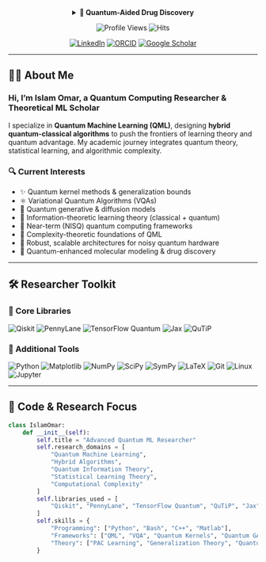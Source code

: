 <div align="center" width="50">


<details>
  <summary><strong>🧬 Quantum-Aided Drug Discovery</strong></summary>
  <br>
  As we enter the era of practical quantum computing, my work explores how hybrid quantum-classical models 
  can accelerate the identification of drug candidates, optimize molecular structures, and simulate quantum 
  effects in biological systems. By integrating QML and quantum chemistry, we aim to reduce both cost and time 
  in the drug discovery pipeline — targeting protein folding, binding affinities, and ligand generation using 
  quantum variational approaches.
</details>

![Profile Views](https://komarev.com/ghpvc/?username=IslamOmarQML&style=flat&color=blueviolet&label=PROFILE+VIEWS)
![Hits](https://hits.seeyoufarm.com/api/count/incr/badge.svg?url=https%3A%2F%2Fgithub.com%2FIslamOmarQML&count_bg=%236A1B9A&title_bg=%232C3E50&icon=atom.svg&icon_color=%23E7E7E7&title=HITS&edge_flat=false)

[![LinkedIn](https://img.shields.io/badge/LinkedIn-blue?style=flat&logo=linkedin)](https://www.linkedin.com/in/islam-omar1/)
[![ORCID](https://img.shields.io/badge/ORCID-000000?style=flat&logo=orcid)](https://orcid.org/0000-0001-7849-5726)
[![Google Scholar](https://img.shields.io/badge/Google_Scholar-4285F4?style=flat&logo=google-scholar&logoColor=white)](https://scholar.google.com/citations?user=hUNjR3UAAAAJ&hl=en)

</div>

---

## 👨‍🔬 About Me

### Hi, I’m **Islam Omar**, a Quantum Computing Researcher & Theoretical ML Scholar

I specialize in **Quantum Machine Learning (QML)**, designing **hybrid quantum-classical algorithms** to push the frontiers of learning theory and quantum advantage. My academic journey integrates quantum theory, statistical learning, and algorithmic complexity.

### 🔍 Current Interests

- ✨ Quantum kernel methods & generalization bounds  
- ⚛️ Variational Quantum Algorithms (VQAs)  
- 🧬 Quantum generative & diffusion models  
- 🧠 Information-theoretic learning theory (classical + quantum)  
- 🔧 Near-term (NISQ) quantum computing frameworks  
- 🧭 Complexity-theoretic foundations of QML  
- 🧱 Robust, scalable architectures for noisy quantum hardware  
- 💊 Quantum-enhanced molecular modeling & drug discovery  

---

## 🛠️ Researcher Toolkit

### 🧪 Core Libraries

![Qiskit](https://img.shields.io/badge/Qiskit-6929C4?style=flat&logo=Qiskit&logoColor=white)
![PennyLane](https://img.shields.io/badge/PennyLane-ee3057?style=flat&logoColor=white)
![TensorFlow Quantum](https://img.shields.io/badge/TensorFlow_Q-FF6F00?style=flat&logo=tensorflow&logoColor=white)
![Jax](https://img.shields.io/badge/JAX-007FFF?style=flat&logo=Google&logoColor=white)
![QuTiP](https://img.shields.io/badge/QuTiP-3f4f8f?style=flat&logo=python&logoColor=white)

### 🧰 Additional Tools

![Python](https://img.shields.io/badge/Python-FFD43B?style=flat&logo=python&logoColor=darkgreen)
![Matplotlib](https://img.shields.io/badge/Matplotlib-4063D8?style=flat&logo=matplotlib)
![NumPy](https://img.shields.io/badge/NumPy-013243?style=flat&logo=numpy)
![SciPy](https://img.shields.io/badge/SciPy-8CAAE6?style=flat&logo=scipy)
![SymPy](https://img.shields.io/badge/SymPy-4C61B6?style=flat&logo=sympy)
![LaTeX](https://img.shields.io/badge/LaTeX-008080?style=flat&logo=latex&logoColor=white)
![Git](https://img.shields.io/badge/Git-F05032?style=flat&logo=git&logoColor=white)
![Linux](https://img.shields.io/badge/Linux-FCC624?style=flat&logo=linux&logoColor=black)
![Jupyter](https://img.shields.io/badge/Jupyter-F37626?style=flat&logo=jupyter)

---

## 🧠 Code & Research Focus

```python
class IslamOmar:
    def __init__(self):
        self.title = "Advanced Quantum ML Researcher"
        self.research_domains = [
            "Quantum Machine Learning",
            "Hybrid Algorithms",
            "Quantum Information Theory",
            "Statistical Learning Theory",
            "Computational Complexity"
        ]
        self.libraries_used = [
            "Qiskit", "PennyLane", "TensorFlow Quantum", "QuTiP", "Jax"
        ]
        self.skills = {
            "Programming": ["Python", "Bash", "C++", "Matlab"],
            "Frameworks": ["QML", "VQA", "Quantum Kernels", "Quantum GANs"],
            "Theory": ["PAC Learning", "Generalization Theory", "Quantum Advantage"]
        }
